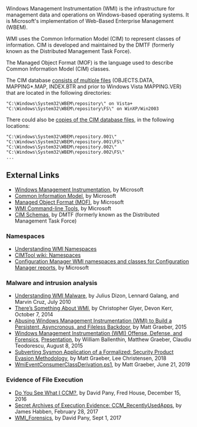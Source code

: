 Windows Management Instrumentation (WMI) is the infrastructure for
management data and operations on Windows-based operating systems. It is
Microsoft's implementation of Web-Based Enterprise Management (WBEM).

WMI uses the Common Information Model (CIM) to represent classes of
information. CIM is developed and maintained by the DMTF (formerly known
as the Distributed Management Task Force).

The Managed Object Format (MOF) is the language used to describe Common
Information Model (CIM) classes.

The CIM database [consists of multiple
files](https://github.com/libyal/dtformats/blob/main/documentation/WMI%20repository%20file%20format.asciidoc)
(OBJECTS.DATA, MAPPING\*.MAP, INDEX.BTR and prior to Windows Vista
MAPPING.VER) that are located in the following directories:

    "C:\Windows\System32\WBEM\repository\" on Vista+
    "C:\Windows\System32\WBEM\repository\FS\" on WinXP/Win2003

There could also be [copies of the CIM database
files](https://www.4n6ir.com/posts/2017/secret-archives-of-execution-evidence-ccm_recentlyusedapps/),
in the following locations:

    "C:\Windows\System32\WBEM\repository.001\"
    "C:\Windows\System32\WBEM\repository.001\FS\"
    "C:\Windows\System32\WBEM\repository.002\"
    "C:\Windows\System32\WBEM\repository.002\FS\"
    ...

## External Links

- [Windows Management
  Instrumentation](https://docs.microsoft.com/en-us/windows/win32/wmisdk/wmi-start-page),
  by Microsoft
- [Common Information
  Model](https://docs.microsoft.com/en-us/windows/win32/wmisdk/common-information-model),
  by Microsoft
- [Managed Object Format
  (MOF)](https://docs.microsoft.com/en-us/windows/win32/wmisdk/managed-object-format--mof-),
  by Microsoft
- [WMI Command-line
  Tools](https://docs.microsoft.com/en-us/windows/win32/wmisdk/wmi-command-line-tools),
  by Microsoft
- [CIM Schemas](https://www.dmtf.org/standards/cim/schemas/), by DMTF
  (formerly known as the Distributed Management Task Force)

### Namespaces

- [Understanding WMI Namespaces](https://powershell.one/wmi/root)
- [CIMTool wiki: Namespaces](https://wiki.cimtool.org/Namespaces.html)
- [Configuration Manager WMI namespaces and classes for Configuration
  Manager
  reports](https://docs.microsoft.com/en-us/mem/configmgr/develop/core/understand/sqlviews/wmi-namespaces-classes-configuration-manager-reports),
  by Microsoft

### Malware and intrusion analysis

- [Understanding WMI
  Malware](http://www.trendmicro.com/cloud-content/us/pdfs/security-intelligence/white-papers/wp__understanding-wmi-malware.pdf),
  by Julius Dizon, Lennard Galang, and Marvin Cruz, July 2010
- [There’s Something About
  WMI](https://www.fireeye.com/content/dam/fireeye-www/services/pdfs/sans-dfir-2015.pdf),
  by Christopher Glyer, Devon Kerr, October 7, 2014
- [Abusing Windows Management Instrumentation (WMI) to Build a
  Persistent, Asyncronous, and Fileless
  Backdoor](https://www.blackhat.com/docs/us-15/materials/us-15-Graeber-Abusing-Windows-Management-Instrumentation-WMI-To-Build-A-Persistent%20Asynchronous-And-Fileless-Backdoor-wp.pdf),
  by Matt Graeber, 2015
- [Windows Management Instrumentation (WMI) Offense, Defense, and
  Forensics](https://www.fireeye.com/content/dam/fireeye-www/global/en/current-threats/pdfs/wp-windows-management-instrumentation.pdf),
  [Presentation](http://www.irongeek.com/i.php?page=videos/bsideslasvegas2015/bg06-whymi-so-sexy-wmi-attacks-real-time-defense-and-advanced-forensic-analysis-william-ballenthin-claudiu-teodorescu-matthew-graeber),
  by William Ballenthin, Matthew Graeber, Claudiu Teodorescu, August 8,
  2015
- [Subverting Sysmon Application of a Formalized: Security Product
  Evasion
  Methodology](https://i.blackhat.com/us-18/Wed-August-8/us-18-Graeber-Subverting-Sysmon-Application-Of-A-Formalized-Security-Product-Evasion-Methodology-wp.pdf),
  by Matt Graeber, Lee Christensen, 2018
- [WmiEventConsumerClassDerivation.ps1](https://gist.github.com/mattifestation/f38a79c7983208aa230030f61dfeb767),
  by Matt Graeber, June 21, 2019

### Evidence of File Execution

- [Do You See What I
  CCM?](https://www.fireeye.com/blog/threat-research/2016/12/do_you_see_what_icc.html),
  by David Pany, Fred House, December 15, 2016
- [Secret Archives of Execution Evidence:
  CCM_RecentlyUsedApps](https://www.4n6ir.com/posts/2017/secret-archives-of-execution-evidence-ccm_recentlyusedapps/),
  by James Habben, February 28, 2017
- [WMI_Forensics](https://github.com/davidpany/WMI_Forensics), by David
  Pany, Sept 1, 2017
